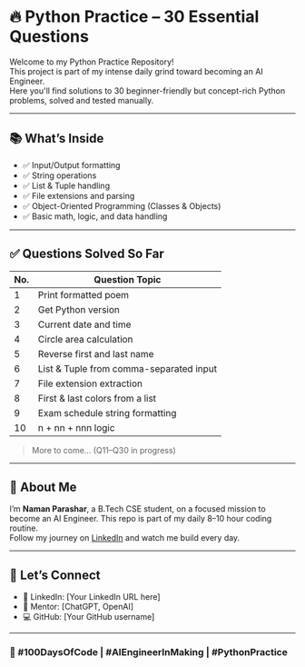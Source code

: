 # 🔥 Python Practice – 30 Essential Questions

Welcome to my Python Practice Repository!  
This project is part of my intense daily grind toward becoming an AI Engineer.  
Here you'll find solutions to 30 beginner-friendly but concept-rich Python problems, solved and tested manually.

---

## 📚 What’s Inside

- ✅ Input/Output formatting
- ✅ String operations
- ✅ List & Tuple handling
- ✅ File extensions and parsing
- ✅ Object-Oriented Programming (Classes & Objects)
- ✅ Basic math, logic, and data handling

---

## ✅ Questions Solved So Far

| No. | Question Topic                          |
|-----|-----------------------------------------|
| 1   | Print formatted poem                    |
| 2   | Get Python version                      |
| 3   | Current date and time                   |
| 4   | Circle area calculation                 |
| 5   | Reverse first and last name             |
| 6   | List & Tuple from comma-separated input |
| 7   | File extension extraction               |
| 8   | First & last colors from a list         |
| 9   | Exam schedule string formatting         |
| 10  | n + nn + nnn logic                      |

> More to come... (Q11–Q30 in progress)

---

## 🚀 About Me

I’m **Naman Parashar**, a B.Tech CSE student, on a focused mission to become an AI Engineer.
This repo is part of my daily 8–10 hour coding routine.  
Follow my journey on [LinkedIn](https://linkedin.com/) and watch me build every day.

---

## 🔗 Let’s Connect

- 💼 LinkedIn: [Your LinkedIn URL here]
- 🧠 Mentor: [ChatGPT, OpenAI]
- 💻 GitHub: [Your GitHub username]

---

### 📌 #100DaysOfCode | #AIEngineerInMaking | #PythonPractice
